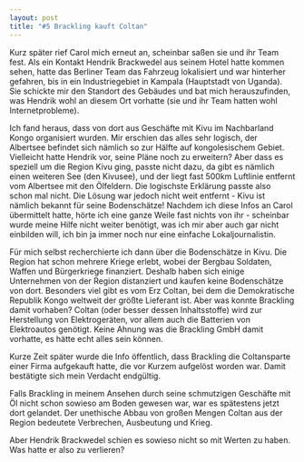 ```yaml
---
layout: post
title: "#5 Brackling kauft Coltan"
---
```


Kurz später rief Carol mich erneut an, scheinbar saßen sie und ihr Team fest. Als ein Kontakt Hendrik Brackwedel aus seinem Hotel hatte kommen sehen, hatte das Berliner Team das Fahrzeug lokalisiert und war hinterher gefahren, bis in ein Industriegebiet in Kampala (Hauptstadt von Uganda). Sie schickte mir den Standort des Gebäudes und bat mich herauszufinden, was Hendrik wohl an diesem Ort vorhatte (sie und ihr Team hatten wohl Internetprobleme).

Ich fand heraus, dass von dort aus Geschäfte mit Kivu im Nachbarland Kongo organisiert wurden. Mir erschien das alles sehr logisch, der Albertsee befindet sich nämlich so zur Hälfte auf kongolesischem Gebiet. Vielleicht hatte Hendrik vor, seine Pläne noch zu erweitern? Aber dass es speziell um die Region Kivu ging, passte nicht dazu, da gibt es nämlich einen weiteren See (den Kivusee), und der liegt fast 500km Luftlinie entfernt vom Albertsee mit den Ölfeldern. Die logischste Erklärung passte also schon mal nicht. Die Lösung war jedoch nicht weit entfernt - Kivu ist nämlich bekannt für seine Bodenschätze!
Nachdem ich diese Infos an Carol übermittelt hatte, hörte ich eine ganze Weile fast nichts von ihr - scheinbar wurde meine Hilfe nicht weiter benötigt, was ich mir aber auch gar nicht einbilden will, ich bin ja immer noch nur eine einfache Lokaljournalistin.
 
Für mich selbst recherchierte ich dann über die Bodenschätze in Kivu. Die Region hat schon mehrere Kriege erlebt, wobei der Bergbau Soldaten, Waffen und Bürgerkriege finanziert. Deshalb haben sich einige Unternehmen von der Region distanziert und kaufen keine Bodenschätze von dort. Besonders viel gibt es vom Erz Coltan, bei dem die Demokratische Republik Kongo weltweit der größte Lieferant ist. Aber was konnte Brackling damit vorhaben? Coltan (oder besser dessen Inhaltsstoffe) wird zur Herstellung von Elektrogeräten, vor allem auch die Batterien von Elektroautos genötigt. Keine Ahnung was die Brackling GmbH damit vorhatte, es hätte echt alles sein können.
 
Kurze Zeit später wurde die Info öffentlich, dass Brackling die Coltansparte einer Firma aufgekauft hatte, die vor Kurzem aufgelöst worden war. Damit bestätigte sich mein Verdacht endgültig.

Falls Brackling in meinem Ansehen durch seine schmutzigen Geschäfte mit Öl nicht schon sowieso am Boden gewesen war, war es spätestens jetzt dort gelandet. Der unethische Abbau von großen Mengen Coltan aus der Region bedeutete Verbrechen, Ausbeutung und Krieg.

Aber Hendrik Brackwedel schien es sowieso nicht so mit Werten zu haben. Was hatte er also zu verlieren?
